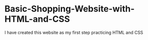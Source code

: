 # Basic-Shopping-Website-with-HTML-and-CSS
I have created this website as my first step practicing HTML and CSS

